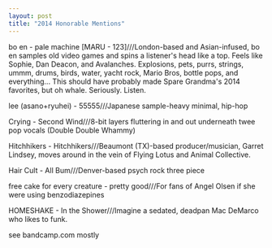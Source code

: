```yaml
---
layout: post
title: "2014 Honorable Mentions"
---
```



bo en - pale machine [MARU - 123]///London-based and Asian-infused, bo en samples old video games and spins a listener's head like a top. Feels like Sophie, Dan Deacon, and Avalanches. Explosions, pets, purrs, strings, ummm, drums, birds, water, yacht rock, Mario Bros, bottle pops, and everything... This should have probably made Spare Grandma's 2014 favorites, but oh whale. Seriously. Listen.


lee (asano+ryuhei) - 55555///Japanese sample-heavy minimal, hip-hop


Crying - Second Wind///8-bit layers fluttering in and out underneath twee pop vocals (Double Double Whammy)


Hitchhikers - Hitchhikers///Beaumont (TX)-based producer/musician, Garret Lindsey, moves around in the vein of Flying Lotus and Animal Collective.


Hair Cult - All Bum///Denver-based psych rock three piece


free cake for every creature - pretty good///For fans of Angel Olsen if she were using benzodiazepines


HOMESHAKE - In the Shower///Imagine a sedated, deadpan Mac DeMarco who likes to funk.

see bandcamp.com mostly